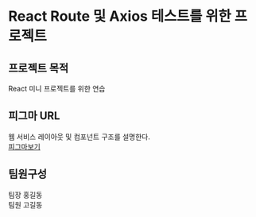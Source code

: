 # React Route 및 Axios 테스트를 위한 프로젝트

## 프로젝트 목적

React 미니 프로젝트를 위한 연습

## 피그마 URL

웹 서비스 레이아웃 및 컴포넌트 구조를 설명한다.<br>[피그마보기](https://www.figma.com/file/i3ZBwCg7r20XkaUG6YBPpD/sdf?node-id=0%3A1&t=20qOXqatUfTj6067-0)

## 팀원구성

팀장 홍길동<br>팀원 고길동
